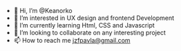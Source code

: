 - 👋 Hi, I’m @Keanorko
- 👀 I’m interested in UX design and frontend Development
- 🌱 I’m currently learning Html, CSS and Javascript
- 💞️ I’m looking to collaborate on any interesting project
- 📫 How to reach me jzfpavla@gmail.com

<!---
Keanorko/Keanorko is a ✨ special ✨ repository because its `README.md` (this file) appears on your GitHub profile.
You can click the Preview link to take a look at your changes.
--->
